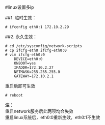#linux设置多ip

##1. 临时生效：

    # ifconfig eth0:1 172.10.2.29

##2. 永久生效：

    # cd /etc/sysconfig/network-scripts
    # cp ifcfg-eth0 ifcfg-eth0:0
    # vim ifcfg-eth0:0
        DEVICE=eth0:0
        ONBOOT=yes
        IPADDR=172.10.2.27
        NETMASK=255.255.255.0
        GATEWAY=172.10.2.1

重启后即可生效

    # reboot

**注：**  
重启network服务后此两项均会失效  
重启linux系统后，eth0:0重新生效，eth0:1不生效
